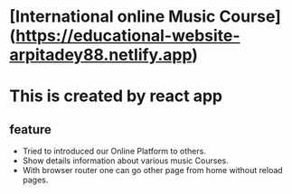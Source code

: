 # [International online Music Course] (https://educational-website-arpitadey88.netlify.app)
# This is created by react app
## feature
* Tried to introduced our Online Platform to others.
* Show details information about various music Courses.
* With browser router one can go other page from home without reload pages.